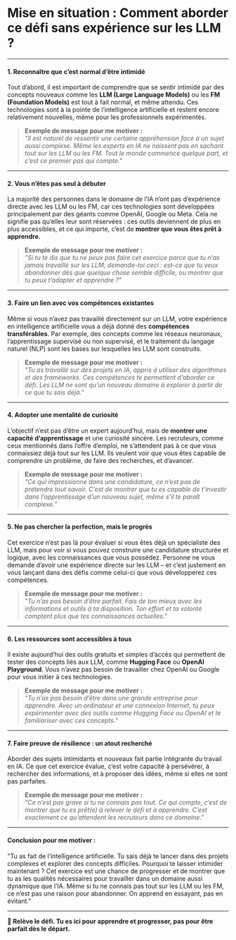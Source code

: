 # **Mise en situation : Comment aborder ce défi sans expérience sur les LLM ?**

---

#### **1. Reconnaître que c’est normal d’être intimidé**

Tout d’abord, il est important de comprendre que se sentir intimidé par des concepts nouveaux comme les **LLM (Large Language Models)** ou les **FM (Foundation Models)** est tout à fait normal, et même attendu. Ces technologies sont à la pointe de l’intelligence artificielle et restent encore relativement nouvelles, même pour les professionnels expérimentés.

> **Exemple de message pour me motiver :**  
> _"Il est naturel de ressentir une certaine appréhension face à un sujet aussi complexe. Même les experts en IA ne naissent pas en sachant tout sur les LLM ou les FM. Tout le monde commence quelque part, et c’est ce premier pas qui compte."_  

---

#### **2. Vous n’êtes pas seul à débuter**

La majorité des personnes dans le domaine de l’IA n’ont pas d’expérience directe avec les LLM ou les FM, car ces technologies sont développées principalement par des géants comme OpenAI, Google ou Meta. Cela ne signifie pas qu’elles leur sont réservées : ces outils deviennent de plus en plus accessibles, et ce qui importe, c’est de **montrer que vous êtes prêt à apprendre.**

> **Exemple de message pour me motiver :**  
> _"Si tu te dis que tu ne peux pas faire cet exercice parce que tu n’as jamais travaillé sur les LLM, demande-toi ceci : est-ce que tu veux abandonner dès que quelque chose semble difficile, ou montrer que tu peux t’adapter et apprendre ?"_  

---

#### **3. Faire un lien avec vos compétences existantes**

Même si vous n’avez pas travaillé directement sur un LLM, votre expérience en intelligence artificielle vous a déjà donné des **compétences transférables**. Par exemple, des concepts comme les réseaux neuronaux, l’apprentissage supervisé ou non supervisé, et le traitement du langage naturel (NLP) sont les bases sur lesquelles les LLM sont construits.

> **Exemple de message pour me motiver :**  
> _"Tu as travaillé sur des projets en IA, appris à utiliser des algorithmes et des frameworks. Ces compétences te permettent d’aborder ce défi. Les LLM ne sont qu’un nouveau domaine à explorer à partir de ce que tu sais déjà."_  

---

#### **4. Adopter une mentalité de curiosité**

L’objectif n’est pas d’être un expert aujourd’hui, mais de **montrer une capacité d’apprentissage** et une curiosité sincère. Les recruteurs, comme ceux mentionnés dans l’offre d’emploi, ne s’attendent pas à ce que vous connaissiez déjà tout sur les LLM. Ils veulent voir que vous êtes capable de comprendre un problème, de faire des recherches, et d’avancer.

> **Exemple de message pour me motiver :**  
> _"Ce qui impressionne dans une candidature, ce n’est pas de prétendre tout savoir. C’est de montrer que tu es capable de t’investir dans l’apprentissage d’un nouveau sujet, même s’il te paraît complexe."_  

---

#### **5. Ne pas chercher la perfection, mais le progrès**

Cet exercice n’est pas là pour évaluer si vous êtes déjà un spécialiste des LLM, mais pour voir si vous pouvez construire une candidature structurée et logique, avec les connaissances que vous possédez. Personne ne vous demande d’avoir une expérience directe sur les LLM – et c’est justement en vous lançant dans des défis comme celui-ci que vous développerez ces compétences.

> **Exemple de message pour me motiver :**  
> _"Tu n’as pas besoin d’être parfait. Fais de ton mieux avec les informations et outils à ta disposition. Ton effort et ta volonté comptent plus que tes connaissances actuelles."_  

---

#### **6. Les ressources sont accessibles à tous**

Il existe aujourd’hui des outils gratuits et simples d’accès qui permettent de tester des concepts liés aux LLM, comme **Hugging Face** ou **OpenAI Playground**. Vous n’avez pas besoin de travailler chez OpenAI ou Google pour vous initier à ces technologies.

> **Exemple de message pour me motiver :**  
> _"Tu n’as pas besoin d’être dans une grande entreprise pour apprendre. Avec un ordinateur et une connexion Internet, tu peux expérimenter avec des outils comme Hugging Face ou OpenAI et te familiariser avec ces concepts."_  

---

#### **7. Faire preuve de résilience : un atout recherché**

Aborder des sujets intimidants et nouveaux fait partie intégrante du travail en IA. Ce que cet exercice évalue, c’est votre capacité à persévérer, à rechercher des informations, et à proposer des idées, même si elles ne sont pas parfaites.

> **Exemple de message pour me motiver :**  
> _"Ce n’est pas grave si tu ne connais pas tout. Ce qui compte, c’est de montrer que tu es prêt(e) à relever le défi et à apprendre. C’est exactement ce qu’attendent les recruteurs dans ce domaine."_  

---

#### **Conclusion pour me motiver :**

"Tu as fait de l’intelligence artificielle. Tu sais déjà te lancer dans des projets complexes et explorer des concepts difficiles. Pourquoi te laisser intimider maintenant ? Cet exercice est une chance de progresser et de montrer que tu as les qualités nécessaires pour travailler dans un domaine aussi dynamique que l’IA. Même si tu ne connais pas tout sur les LLM ou les FM, ce n’est pas une raison pour abandonner. On apprend en essayant, pas en évitant."

---

**💪 Relève le défi. Tu es ici pour apprendre et progresser, pas pour être parfait dès le départ.**
